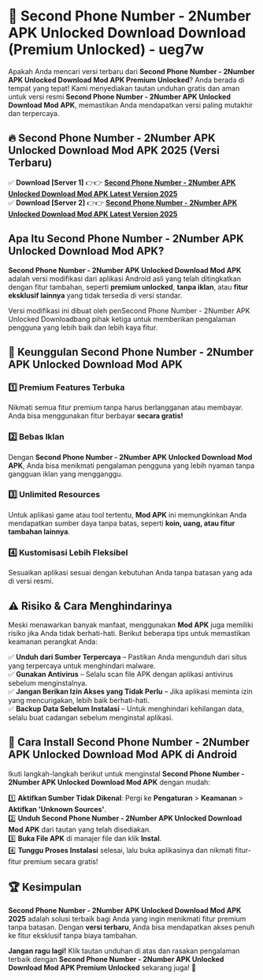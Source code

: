 # 🎯 Second Phone Number - 2Number APK Unlocked Download  Download (Premium Unlocked) -  ueg7w

Apakah Anda mencari versi terbaru dari **Second Phone Number - 2Number APK Unlocked Download Mod APK Premium Unlocked**? Anda berada di tempat yang tepat! Kami menyediakan tautan unduhan gratis dan aman untuk versi resmi **Second Phone Number - 2Number APK Unlocked Download Mod APK**, memastikan Anda mendapatkan versi paling mutakhir dan terpercaya.

## 🔥 Second Phone Number - 2Number APK Unlocked Download Mod APK 2025 (Versi Terbaru)

✅ **Download [Server 1]** 👉👉 [**Second Phone Number - 2Number APK Unlocked Download Mod APK Latest Version 2025**](https://momento.my/?title=Second_Phone_Number_-_2Number_APK_Unlocked_Download)  
✅ **Download [Server 2]** 👉👉 [**Second Phone Number - 2Number APK Unlocked Download Mod APK Latest Version 2025**](https://momento.my/?title=Second_Phone_Number_-_2Number_APK_Unlocked_Download)  

## Apa Itu Second Phone Number - 2Number APK Unlocked Download Mod APK?

**Second Phone Number - 2Number APK Unlocked Download Mod APK** adalah versi modifikasi dari aplikasi Android asli yang telah ditingkatkan dengan fitur tambahan, seperti **premium unlocked**, **tanpa iklan**, atau **fitur eksklusif lainnya** yang tidak tersedia di versi standar.

Versi modifikasi ini dibuat oleh penSecond Phone Number - 2Number APK Unlocked Downloadbang pihak ketiga untuk memberikan pengalaman pengguna yang lebih baik dan lebih kaya fitur.

## 🎯 Keunggulan Second Phone Number - 2Number APK Unlocked Download Mod APK

### 1️⃣ Premium Features Terbuka
Nikmati semua fitur premium tanpa harus berlangganan atau membayar. Anda bisa menggunakan fitur berbayar **secara gratis!**

### 2️⃣ Bebas Iklan
Dengan **Second Phone Number - 2Number APK Unlocked Download Mod APK**, Anda bisa menikmati pengalaman pengguna yang lebih nyaman tanpa gangguan iklan yang mengganggu.

### 3️⃣ Unlimited Resources
Untuk aplikasi game atau tool tertentu, **Mod APK** ini memungkinkan Anda mendapatkan sumber daya tanpa batas, seperti **koin, uang, atau fitur tambahan lainnya**.

### 4️⃣ Kustomisasi Lebih Fleksibel
Sesuaikan aplikasi sesuai dengan kebutuhan Anda tanpa batasan yang ada di versi resmi.

## ⚠️ Risiko & Cara Menghindarinya

Meski menawarkan banyak manfaat, menggunakan **Mod APK** juga memiliki risiko jika Anda tidak berhati-hati. Berikut beberapa tips untuk memastikan keamanan perangkat Anda:

✅ **Unduh dari Sumber Terpercaya** – Pastikan Anda mengunduh dari situs yang terpercaya untuk menghindari malware.  
✅ **Gunakan Antivirus** – Selalu scan file APK dengan aplikasi antivirus sebelum menginstalnya.  
✅ **Jangan Berikan Izin Akses yang Tidak Perlu** – Jika aplikasi meminta izin yang mencurigakan, lebih baik berhati-hati.  
✅ **Backup Data Sebelum Instalasi** – Untuk menghindari kehilangan data, selalu buat cadangan sebelum menginstal aplikasi.

## 📌 Cara Install Second Phone Number - 2Number APK Unlocked Download Mod APK di Android

Ikuti langkah-langkah berikut untuk menginstal **Second Phone Number - 2Number APK Unlocked Download Mod APK** dengan mudah:

1️⃣ **Aktifkan Sumber Tidak Dikenal**: Pergi ke **Pengaturan** > **Keamanan** > **Aktifkan 'Unknown Sources'**.  
2️⃣ **Unduh Second Phone Number - 2Number APK Unlocked Download Mod APK** dari tautan yang telah disediakan.  
3️⃣ **Buka File APK** di manajer file dan klik **Instal**.  
4️⃣ **Tunggu Proses Instalasi** selesai, lalu buka aplikasinya dan nikmati fitur-fitur premium secara gratis!

## 🏆 Kesimpulan

**Second Phone Number - 2Number APK Unlocked Download Mod APK 2025** adalah solusi terbaik bagi Anda yang ingin menikmati fitur premium tanpa batasan. Dengan **versi terbaru**, Anda bisa mendapatkan akses penuh ke fitur eksklusif tanpa biaya tambahan.

**Jangan ragu lagi!** Klik tautan unduhan di atas dan rasakan pengalaman terbaik dengan **Second Phone Number - 2Number APK Unlocked Download Mod APK Premium Unlocked** sekarang juga! 🚀
